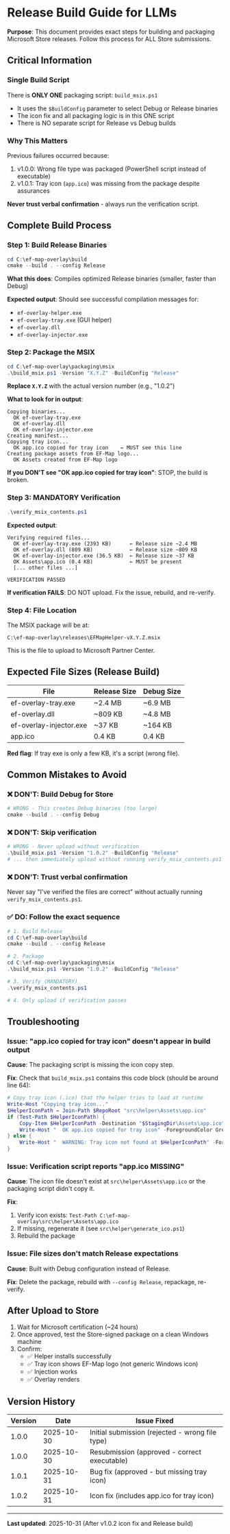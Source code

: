 # Release Build Guide for LLMs

**Purpose**: This document provides exact steps for building and packaging Microsoft Store releases. Follow this process for ALL Store submissions.

## Critical Information

### Single Build Script
There is **ONLY ONE** packaging script: `build_msix.ps1`
- It uses the `$BuildConfig` parameter to select Debug or Release binaries
- The icon fix and all packaging logic is in this ONE script
- There is NO separate script for Release vs Debug builds

### Why This Matters
Previous failures occurred because:
1. v1.0.0: Wrong file type was packaged (PowerShell script instead of executable)
2. v1.0.1: Tray icon (`app.ico`) was missing from the package despite assurances

**Never trust verbal confirmation** - always run the verification script.

## Complete Build Process

### Step 1: Build Release Binaries

```powershell
cd C:\ef-map-overlay\build
cmake --build . --config Release
```

**What this does**: Compiles optimized Release binaries (smaller, faster than Debug)

**Expected output**: Should see successful compilation messages for:
- `ef-overlay-helper.exe`
- `ef-overlay-tray.exe` (GUI helper)
- `ef-overlay.dll`
- `ef-overlay-injector.exe`

### Step 2: Package the MSIX

```powershell
cd C:\ef-map-overlay\packaging\msix
.\build_msix.ps1 -Version "X.Y.Z" -BuildConfig "Release"
```

**Replace `X.Y.Z`** with the actual version number (e.g., "1.0.2")

**What to look for in output**:
```
Copying binaries...
  OK ef-overlay-tray.exe
  OK ef-overlay.dll
  OK ef-overlay-injector.exe
Creating manifest...
Copying tray icon...
  OK app.ico copied for tray icon    ← MUST see this line
Creating package assets from EF-Map logo...
  OK Assets created from EF-Map logo
```

**If you DON'T see "OK app.ico copied for tray icon"**: STOP, the build is broken.

### Step 3: MANDATORY Verification

```powershell
.\verify_msix_contents.ps1
```

**Expected output**:
```
Verifying required files...
  OK ef-overlay-tray.exe (2393 KB)      ← Release size ~2.4 MB
  OK ef-overlay.dll (809 KB)            ← Release size ~809 KB
  OK ef-overlay-injector.exe (36.5 KB)  ← Release size ~37 KB
  OK Assets\app.ico (0.4 KB)            ← MUST be present
  [... other files ...]

VERIFICATION PASSED
```

**If verification FAILS**: DO NOT upload. Fix the issue, rebuild, and re-verify.

### Step 4: File Location

The MSIX package will be at:
```
C:\ef-map-overlay\releases\EFMapHelper-vX.Y.Z.msix
```

This is the file to upload to Microsoft Partner Center.

## Expected File Sizes (Release Build)

| File | Release Size | Debug Size |
|------|--------------|------------|
| ef-overlay-tray.exe | ~2.4 MB | ~6.9 MB |
| ef-overlay.dll | ~809 KB | ~4.8 MB |
| ef-overlay-injector.exe | ~37 KB | ~164 KB |
| app.ico | 0.4 KB | 0.4 KB |

**Red flag**: If tray exe is only a few KB, it's a script (wrong file).

## Common Mistakes to Avoid

### ❌ DON'T: Build Debug for Store
```powershell
# WRONG - This creates Debug binaries (too large)
cmake --build . --config Debug
```

### ❌ DON'T: Skip verification
```powershell
# WRONG - Never upload without verification
.\build_msix.ps1 -Version "1.0.2" -BuildConfig "Release"
# ... then immediately upload without running verify_msix_contents.ps1
```

### ❌ DON'T: Trust verbal confirmation
Never say "I've verified the files are correct" without actually running `verify_msix_contents.ps1`.

### ✅ DO: Follow the exact sequence
```powershell
# 1. Build Release
cd C:\ef-map-overlay\build
cmake --build . --config Release

# 2. Package
cd C:\ef-map-overlay\packaging\msix
.\build_msix.ps1 -Version "1.0.2" -BuildConfig "Release"

# 3. Verify (MANDATORY)
.\verify_msix_contents.ps1

# 4. Only upload if verification passes
```

## Troubleshooting

### Issue: "app.ico copied for tray icon" doesn't appear in build output

**Cause**: The packaging script is missing the icon copy step.

**Fix**: Check that `build_msix.ps1` contains this code block (should be around line 64):
```powershell
# Copy tray icon (.ico) that the helper tries to load at runtime
Write-Host "Copying tray icon..."
$HelperIconPath = Join-Path $RepoRoot "src\helper\Assets\app.ico"
if (Test-Path $HelperIconPath) {
    Copy-Item $HelperIconPath -Destination "$StagingDir\Assets\app.ico"
    Write-Host "  OK app.ico copied for tray icon" -ForegroundColor Green
} else {
    Write-Host "  WARNING: Tray icon not found at $HelperIconPath" -ForegroundColor Yellow
}
```

### Issue: Verification script reports "app.ico MISSING"

**Cause**: The icon file doesn't exist at `src\helper\Assets\app.ico` or the packaging script didn't copy it.

**Fix**: 
1. Verify icon exists: `Test-Path C:\ef-map-overlay\src\helper\Assets\app.ico`
2. If missing, regenerate it (see `src\helper\generate_ico.ps1`)
3. Rebuild the package

### Issue: File sizes don't match Release expectations

**Cause**: Built with Debug configuration instead of Release.

**Fix**: Delete the package, rebuild with `--config Release`, repackage, re-verify.

## After Upload to Store

1. Wait for Microsoft certification (~24 hours)
2. Once approved, test the Store-signed package on a clean Windows machine
3. Confirm:
   - ✅ Helper installs successfully
   - ✅ Tray icon shows EF-Map logo (not generic Windows icon)
   - ✅ Injection works
   - ✅ Overlay renders

## Version History

| Version | Date | Issue Fixed |
|---------|------|-------------|
| 1.0.0 | 2025-10-30 | Initial submission (rejected - wrong file type) |
| 1.0.0 | 2025-10-30 | Resubmission (approved - correct executable) |
| 1.0.1 | 2025-10-31 | Bug fix (approved - but missing tray icon) |
| 1.0.2 | 2025-10-31 | Icon fix (includes app.ico for tray icon) |

---

**Last updated**: 2025-10-31 (After v1.0.2 icon fix and Release build)
